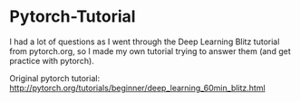# Pytorch-Tutorial
I had a lot of questions as I went through the Deep Learning Blitz tutorial from pytorch.org, so I made my own tutorial trying to answer them (and get practice with pytorch).

Original pytorch tutorial: http://pytorch.org/tutorials/beginner/deep_learning_60min_blitz.html
